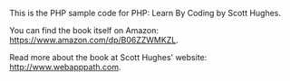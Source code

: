 This is the PHP sample code for PHP: Learn By Coding by Scott
Hughes.

You can find the book itself on Amazon: https://www.amazon.com/dp/B06ZZWMKZL.

Read more about the book at Scott Hughes' website: http://www.webapppath.com.
